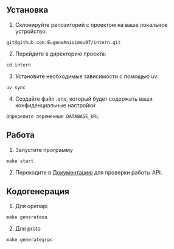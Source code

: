 ## Установка

1. Склонируйте репозиторий с проектом на ваше локальное устройство:
```
git@github.com:EugeneAnisimov97/intern.git
```
2. Перейдите в директорию проекта:
```
cd intern
```
3. Установите необходимые зависимости с помощью uv:
```
uv sync
```
4. Создайте файл .env, который будет содержать ваши конфиденциальные настройки:
```
Определите переменные DATABASE_URL
```

## Работа

1. Запустите программу
```
make start
```

2. Переходите в [Документацию](http://127.0.0.1:8000/docs#/) для проверки работы API.

## Кодогенерация

1. Для openapi
```
make generateoa
```

2. Для proto
```
make generategrpc
```
